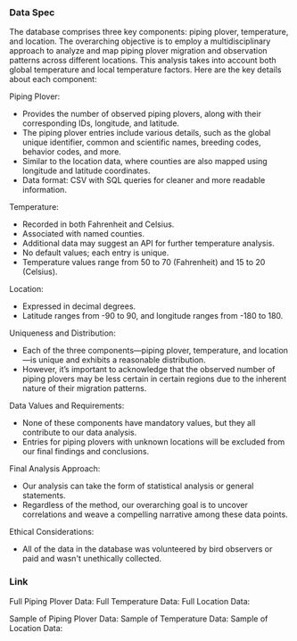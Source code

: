 ### Data Spec

The database comprises three key components: piping plover, temperature, and location. The overarching objective is to employ a multidisciplinary approach to analyze and map piping plover migration and observation patterns across different locations. This analysis takes into account both global temperature and local temperature factors.
Here are the key details about each component:

Piping Plover:

- Provides the number of observed piping plovers, along with their corresponding IDs, longitude, and latitude.
- The piping plover entries include various details, such as the global unique identifier, common and scientific names, breeding codes, behavior codes, and more.
- Similar to the location data, where counties are also mapped using longitude and latitude coordinates.
- Data format: CSV with SQL queries for cleaner and more readable information.

Temperature:

- Recorded in both Fahrenheit and Celsius.
- Associated with named counties.
- Additional data may suggest an API for further temperature analysis.
- No default values; each entry is unique.
- Temperature values range from 50 to 70 (Fahrenheit) and 15 to 20 (Celsius).

Location:

- Expressed in decimal degrees.
- Latitude ranges from -90 to 90, and longitude ranges from -180 to 180.

Uniqueness and Distribution:

- Each of the three components—piping plover, temperature, and location—is unique and exhibits a reasonable distribution.
- However, it’s important to acknowledge that the observed number of piping plovers may be less certain in certain regions due to the inherent nature of their migration patterns.

Data Values and Requirements:

- None of these components have mandatory values, but they all contribute to our data analysis.
- Entries for piping plovers with unknown locations will be excluded from our final findings and conclusions.

Final Analysis Approach:

- Our analysis can take the form of statistical analysis or general statements.
- Regardless of the method, our overarching goal is to uncover correlations and weave a compelling narrative among these data points.

Ethical Considerations:

- All of the data in the database was volunteered by bird observers or paid and wasn't unethically collected.

### Link

Full Piping Plover Data:
Full Temperature Data:
Full Location Data:

Sample of Piping Plover Data:
Sample of Temperature Data:
Sample of Location Data:

